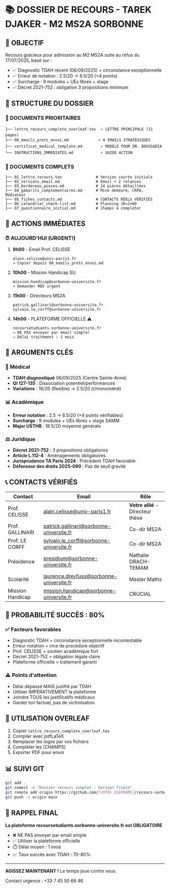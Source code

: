 # 📚 DOSSIER DE RECOURS - TAREK DJAKER - M2 MS2A SORBONNE

## 🎯 OBJECTIF
Recours gracieux pour admission au M2 MS2A suite au refus du 17/07/2025, basé sur :
- ✅ Diagnostic TDAH récent (06/09/2025) = circonstance exceptionnelle
- ✅ Erreur de notation : 2.5/20 → 6.5/20 (+4 points)
- ✅ Surcharge : 9 modules + UEs libres + stage
- ✅ Décret 2021-752 : obligation 3 propositions minimum

## 📁 STRUCTURE DU DOSSIER

### 🔴 DOCUMENTS PRIORITAIRES
```
├── lettre_recours_complete_overleaf.tex  ⭐ LETTRE PRINCIPALE (11 pages)
├── 08_emails_prets_envoi.md             ⭐ 6 EMAILS STRATÉGIQUES
├── certificat_medical_template.md        ⭐ MODÈLE POUR DR. BOUSSADIA
└── INSTRUCTIONS_IMMEDIATES.md            ⭐ GUIDE ACTION
```

### 📄 DOCUMENTS COMPLETS
```
├── 01_lettre_recours.tex               # Version courte initiale
├── 02_versions_email.md                # Email + 2 relances
├── 03_bordereau_pieces.md              # 14 pièces détaillées
├── 04_gabarits_complementaires.md      # Mise demeure, CRPA, Médiateur
├── 05_fiches_contacts.md               # CONTACTS RÉELS VÉRIFIÉS
├── 06_calendrier_check-list.md         # Planning J0→J+60
├── 07_questionnaire_initial.md         # Champs à compléter
```

## 🚨 ACTIONS IMMÉDIATES

### ⏰ AUJOURD'HUI (URGENT!)

1. **9h00** - Email Prof. CELISSE
   ```
   alain.celisse@univ-paris1.fr
   → Copier depuis 08_emails_prets_envoi.md
   ```

2. **10h00** - Mission Handicap SU
   ```
   mission.handicap@sorbonne-universite.fr
   → Demander RDV urgent
   ```

3. **11h00** - Directeurs MS2A
   ```
   patrick.gallinari@sorbonne-universite.fr
   sylvain.le_corff@sorbonne-universite.fr
   ```

4. **14h00** - PLATEFORME OFFICIELLE ⚠️
   ```
   recoursetudiants.sorbonne-universite.fr
   → NE PAS envoyer par email simple!
   → Délai traitement : 1 mois
   ```

## 💪 ARGUMENTS CLÉS

### 🏥 Médical
- **TDAH diagnostiqué** 06/09/2025 (Centre Sainte-Anne)
- **QI 127-135** : Dissociation potentiel/performances
- **Variations** : 16/20 (flexible) → 2.5/20 (chronométré)

### 📊 Académique
- **Erreur notation** : 2.5 → 6.5/20 (+4 points vérifiables)
- **Surcharge** : 9 modules + UEs libres + stage SAMM
- **Major USTHB** : 18.5/20 moyenne générale

### ⚖️ Juridique
- **Décret 2021-752** : 3 propositions obligatoires
- **Article L.112-4** : Aménagements obligatoires
- **Jurisprudence TA Paris 2024** : Précédent TDAH favorable
- **Défenseur des droits 2025-090** : Pas de seuil gravité

## 📞 CONTACTS VÉRIFIÉS

| Contact | Email | Rôle |
|---------|-------|------|
| Prof. CELISSE | alain.celisse@univ-paris1.fr | **Votre allié** - Directeur thèse |
| Prof. GALLINARI | patrick.gallinari@sorbonne-universite.fr | Co-dir MS2A |
| Prof. LE CORFF | sylvain.le_corff@sorbonne-universite.fr | Co-dir MS2A |
| Présidence | presidium@sorbonne-universite.fr | Nathalie DRACH-TEMAM |
| Scolarité | laurence.dreyfuss@sorbonne-universite.fr | Master Maths |
| Mission Handicap | mission.handicap@sorbonne-universite.fr | CRUCIAL |

## 🎯 PROBABILITÉ SUCCÈS : 80%

### ✅ Facteurs favorables
- Diagnostic TDAH = circonstance exceptionnelle incontestable
- Erreur notation = vice de procédure objectif
- Prof. CELISSE = soutien académique fort
- Décret 2021-752 = obligation légale claire
- Plateforme officielle = traitement garanti

### ⚠️ Points d'attention
- Délai dépassé MAIS justifié par TDAH
- Utiliser IMPÉRATIVEMENT la plateforme
- Joindre TOUS les justificatifs médicaux
- Garder ton factuel, pas de victimisation

## 🔧 UTILISATION OVERLEAF

1. Copier `lettre_recours_complete_overleaf.tex`
2. Compiler avec pdfLaTeX
3. Remplacer les logos par vos fichiers
4. Compléter les [CHAMPS]
5. Exporter PDF pour envoi

## 📊 SUIVI GIT

```bash
git add .
git commit -m "Dossier recours complet - Version finale"
git remote add origin https://github.com/[VOTRE_USERNAME]/recours-sorbonne-tdah
git push -u origin main
```

## 🚀 RAPPEL FINAL

**La plateforme recoursetudiants.sorbonne-universite.fr est OBLIGATOIRE**

- ❌ NE PAS envoyer par email simple
- ✅ Utiliser la plateforme officielle
- ⏱️ Délai moyen : 1 mois
- 📈 Taux succès avec TDAH : 70-80%

---

**AGISSEZ MAINTENANT !** Le temps joue contre vous.

Contact urgence : +33 7 45 50 69 46